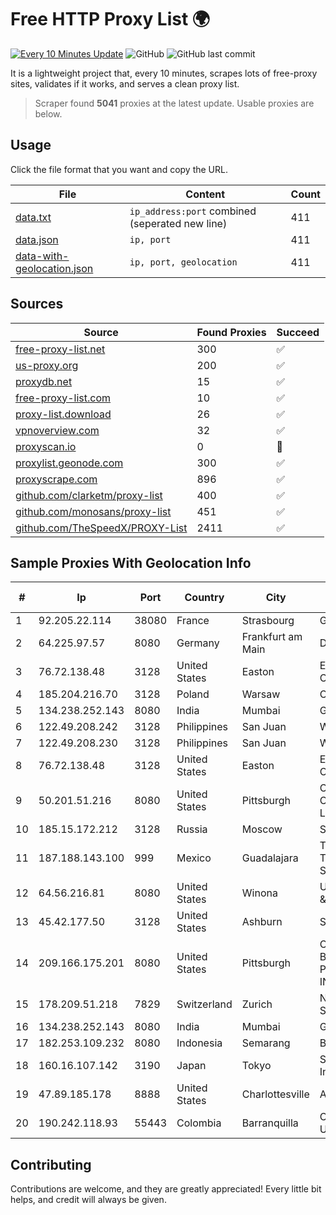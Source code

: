 
# Free HTTP Proxy List 🌍

[![Every 10 Minutes Update](https://github.com/mertguvencli/http-proxy-list/actions/workflows/main.yml/badge.svg?branch=main)](https://github.com/mertguvencli/http-proxy-list/actions/workflows/main.yml)
![GitHub](https://img.shields.io/github/license/mertguvencli/http-proxy-list)
![GitHub last commit](https://img.shields.io/github/last-commit/mertguvencli/http-proxy-list)

It is a lightweight project that, every 10 minutes, scrapes lots of free-proxy sites, validates if it works, and serves a clean proxy list.


> Scraper found **5041** proxies at the latest update. Usable proxies are below.

## Usage

Click the file format that you want and copy the URL.


|File|Content|Count|
|----|-------|-----|
|[data.txt](https://raw.githubusercontent.com/mertguvencli/http-proxy-list/main/proxy-list/data.txt)|`ip_address:port` combined (seperated new line)|411|
|[data.json](https://raw.githubusercontent.com/mertguvencli/http-proxy-list/main/proxy-list/data.json)|`ip, port`|411|
|[data-with-geolocation.json](https://raw.githubusercontent.com/mertguvencli/http-proxy-list/main/proxy-list/data-with-geolocation.json)|`ip, port, geolocation`|411|

## Sources

|Source|Found Proxies|Succeed|
|------|-------------|-------|
|[free-proxy-list.net](https://free-proxy-list.net)|300|✅|
|[us-proxy.org](https://www.us-proxy.org)|200|✅|
|[proxydb.net](http://proxydb.net)|15|✅|
|[free-proxy-list.com](https://free-proxy-list.com/?page=&port=&type%5B%5D=http&type%5B%5D=https&up_time=0&search=Search)|10|✅|
|[proxy-list.download](https://www.proxy-list.download/HTTP)|26|✅|
|[vpnoverview.com](https://vpnoverview.com/privacy/anonymous-browsing/free-proxy-servers)|32|✅|
|[proxyscan.io](https://www.proxyscan.io)|0|🚫|
|[proxylist.geonode.com](https://proxylist.geonode.com/api/proxy-list?limit=300&page=1&sort_by=lastChecked&sort_type=desc&protocols=http,https)|300|✅|
|[proxyscrape.com](https://api.proxyscrape.com/v2/?request=displayproxies&protocol=http&timeout=10000&country=all&ssl=all&anonymity=all)|896|✅|
|[github.com/clarketm/proxy-list](https://raw.githubusercontent.com/clarketm/proxy-list/master/proxy-list-raw.txt)|400|✅|
|[github.com/monosans/proxy-list](https://raw.githubusercontent.com/monosans/proxy-list/main/proxies/http.txt)|451|✅|
|[github.com/TheSpeedX/PROXY-List](https://raw.githubusercontent.com/TheSpeedX/PROXY-List/master/http.txt)|2411|✅|


## Sample Proxies With Geolocation Info

|#|Ip|Port|Country|City|Internet Service Provider|
|-|--|----|-------|----|-------------------------|
|1|92.205.22.114|38080|France|Strasbourg|GD MASS Network|
|2|64.225.97.57|8080|Germany|Frankfurt am Main|DigitalOcean, LLC|
|3|76.72.138.48|3128|United States|Easton|Easton Utilities Commission|
|4|185.204.216.70|3128|Poland|Warsaw|Cyber_Folks S.A.|
|5|134.238.252.143|8080|India|Mumbai|Google LLC|
|6|122.49.208.242|3128|Philippines|San Juan|WifiCity, Inc|
|7|122.49.208.230|3128|Philippines|San Juan|WifiCity, Inc|
|8|76.72.138.48|3128|United States|Easton|Easton Utilities Commission|
|9|50.201.51.216|8080|United States|Pittsburgh|Comcast Cable Communications, LLC|
|10|185.15.172.212|3128|Russia|Moscow|SafeData LLC|
|11|187.188.143.100|999|Mexico|Guadalajara|Total Play Telecomunicaciones SA De CV|
|12|64.56.216.81|8080|United States|Winona|Upchurch Telecom & Data, Inc.|
|13|45.42.177.50|3128|United States|Ashburn|Sprint|
|14|209.166.175.201|8080|United States|Pittsburgh|CONTINENTAL BROADBAND PENNSYLVANIA, INC.|
|15|178.209.51.218|7829|Switzerland|Zurich|Nine Internet Solutions AG|
|16|134.238.252.143|8080|India|Mumbai|Google LLC|
|17|182.253.109.232|8080|Indonesia|Semarang|Biznet Metronet|
|18|160.16.107.142|3190|Japan|Tokyo|SAKURA Internet Inc.|
|19|47.89.185.178|8888|United States|Charlottesville|Alibaba.com LLC|
|20|190.242.118.93|55443|Colombia|Barranquilla|Columbus Networks USA, Inc.|



## Contributing

Contributions are welcome, and they are greatly appreciated! Every
little bit helps, and credit will always be given.

